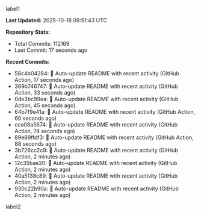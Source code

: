 
label1 
<!-- ACTIVITY_START -->
**Last Updated:** 2025-10-18 09:51:43 UTC

**Repository Stats:**
- Total Commits: 112169
- Last Commit: 17 seconds ago

**Recent Commits:**
- 58c4b04284: 🤖 Auto-update README with recent activity (GitHub Action, 17 seconds ago)
- 369b746747: 🤖 Auto-update README with recent activity (GitHub Action, 33 seconds ago)
- 0de3bc99ea: 🤖 Auto-update README with recent activity (GitHub Action, 45 seconds ago)
- 64b7f9e41a: 🤖 Auto-update README with recent activity (GitHub Action, 60 seconds ago)
- cca08a5674: 🤖 Auto-update README with recent activity (GitHub Action, 74 seconds ago)
- 89e89ffdf3: 🤖 Auto-update README with recent activity (GitHub Action, 88 seconds ago)
- 3b726cc2c9: 🤖 Auto-update README with recent activity (GitHub Action, 2 minutes ago)
- 12c35bae20: 🤖 Auto-update README with recent activity (GitHub Action, 2 minutes ago)
- 40a5138c89: 🤖 Auto-update README with recent activity (GitHub Action, 2 minutes ago)
- 930c22b90a: 🤖 Auto-update README with recent activity (GitHub Action, 2 minutes ago)
<!-- ACTIVITY_END -->

label2
